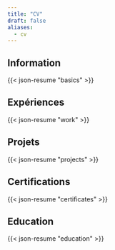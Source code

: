 ```yaml
---
title: "CV"
draft: false
aliases:
  - cv
---
```


## Information

{{< json-resume "basics" >}}

## Expériences

{{< json-resume "work" >}}

## Projets

{{< json-resume "projects" >}}

## Certifications
  
{{< json-resume "certificates" >}}

## Education

{{< json-resume "education" >}}

